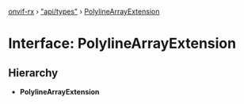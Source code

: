 [onvif-rx](../README.md) › ["api/types"](../modules/_api_types_.md) › [PolylineArrayExtension](_api_types_.polylinearrayextension.md)

# Interface: PolylineArrayExtension

## Hierarchy

* **PolylineArrayExtension**
